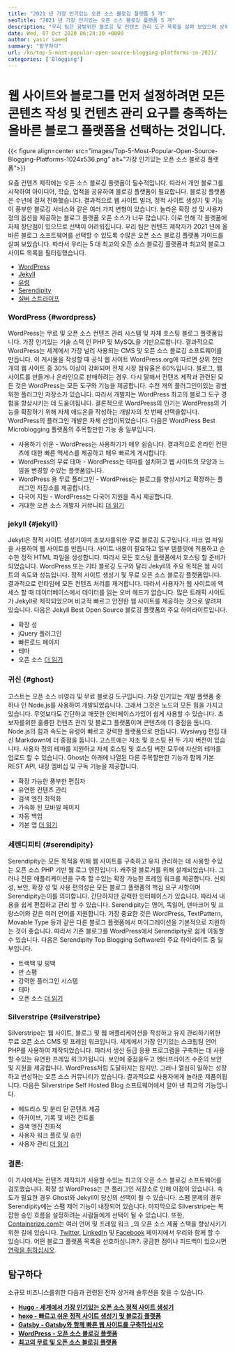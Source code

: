 ```yaml
---
title: "2021 년 가장 인기있는 오픈 소스 블로깅 플랫폼 5 개" 
seoTitle: "2021 년 가장 인기있는 오픈 소스 블로깅 플랫폼 5 개" 
description: "우리 팀은 광범위한 블로깅 및 컨텐츠 관리 도구 목록을 살펴 보았으며 상위 5 개 오픈 소스 블로그 플랫폼이 짧게 나열되어 있습니다." 
date: Wed, 07 Oct 2020 06:24:30 +0000
author: yasir saeed
summary: "탐구하다" 
url: /ko/top-5-most-popular-open-source-blogging-platforms-in-2021/
categories: ['Blogging']
---
```


# 웹 사이트와 블로그를 먼저 설정하려면 모든 콘텐츠 작성 및 컨텐츠 관리 요구를 충족하는 올바른 블로그 플랫폼을 선택하는 것입니다.

{{< figure align=center src="images/Top-5-Most-Popular-Open-Source-Blogging-Platforms-1024x536.png" alt="가장 인기있는 오픈 소스 블로깅 플랫폼">}}

요즘 컨텐츠 제작에는 오픈 소스 블로깅 플랫폼이 필수적입니다. 따라서 개인 블로그를 시작하여 아이디어, 학습, 업적을 공유하여 블로깅 플랫폼이 필요합니다. 블로깅 플랫폼은 수년에 걸쳐 진화했습니다. 결과적으로 웹 사이트 빌더, 정적 사이트 생성기 및 기능이 풍부한 블로깅 서비스와 같은 여러 가지 변형이 있습니다.
놀라운 확장 성 및 사용자 정의 옵션을 제공하는 블로그 플랫폼 오픈 소스가 너무 많습니다. 이로 인해 각 플랫폼에 자체 장단점이 있으므로 선택이 어려워집니다. 우리 팀은 컨텐츠 제작자가 2021 년에 올바른 블로그 소프트웨어를 선택할 수 있도록 수많은 오픈 소스 블로깅 플랫폼 가이드를 살펴 보았습니다. 따라서 우리는 5 대 최고의 오픈 소스 블로깅 플랫폼과 최고의 블로그 사이트 목록을 필터링했습니다.
  * [WordPress][1]
  * [Jekyll][2]
  * [유령][3]
  * [Serendipity][4]
  * [실버 스트라이프][5]


###  **WordPress**  {#wordpress}

WordPress는 무료 및 오픈 소스 컨텐츠 관리 시스템 및 자체 호스팅 블로그 플랫폼입니다. 가장 인기있는 기술 스택 인 PHP 및 MySQL을 기반으로합니다. 결과적으로 WordPress는 세계에서 가장 널리 사용되는 CMS 및 오픈 소스 블로깅 소프트웨어를 만듭니다. 이 게시물을 작성할 때 공식 웹 사이트 WordPress.org에 따르면 상위 천만 개의 웹 사이트 중 30% 이상이 강화되며 전체 시장 점유율은 60%입니다.
블로그, 웹 사이트를 만들거나 온라인으로 판매하려는 경우. 다시 말해서 컨텐츠 제작과 관련된 모든 것은 WordPress는 모든 도구와 기능을 제공합니다. 수천 개의 플러그인이있는 광범위한 플러그인 저장소가 있습니다. 따라서 개발자는 WordPress 최고의 블로그 도구 경험을 향상시키는 데 도움이됩니다.
결론적으로 WordPress의 인기는 WordPress의 기능을 확장하기 위해 자체 애드온을 작성하는 개발자의 첫 번째 선택을합니다. WordPress의 플러그인 개발은 자체 산업이되었습니다.
다음은 WordPress Best Microblogging 플랫폼의 주목할만한 기능 중 일부입니다.
  * 사용하기 쉬운 - WordPress는 사용하기가 매우 쉽습니다. 결과적으로 온라인 컨텐츠에 대한 빠른 액세스를 제공하고 매우 빠르게 게시합니다.
  * WordPress의 무료 테마 - WordPress는 테마를 설치하고 웹 사이트의 모양과 느낌을 변경할 수있는 플랫폼입니다.
  * WordPress 용 무료 플러그인 - WordPress는 블로그를 향상시키고 확장하는 플러그인 저장소를 제공합니다.
  * 다국어 지원 - WordPress는 다국어 지원을 즉시 제공합니다.
  * 거대한 오픈 소스 개발자 커뮤니티
    [더 읽기][6]


###  **jekyll**  {#jekyll}

Jekyll은 정적 사이트 생성기이며 초보자를위한 무료 블로깅 도구입니다. 마크 업 파일을 사용하여 웹 사이트를 만듭니다. 사이트 내용이 필요하고 일부 템플릿에 적용하고 순수한 정적 HTML 파일을 생성합니다. 따라서 모든 호스팅 플랫폼에서 호스팅 할 준비가되었습니다.
WordPress 또는 기타 블로깅 도구와 달리 Jekyll의 주요 목적은 웹 사이트의 속도와 성능입니다. 정적 사이트 생성기 및 무료 오픈 소스 블로깅 플랫폼입니다. 결과적으로 런타임에 모든 컨텐츠 처리를 제거합니다. 따라서 사용자가 웹 사이트에 액세스 할 때 데이터베이스에서 데이터를 읽는 오버 헤드가 없습니다. 많은 트래픽 사이트가 Jekyll로 제작되었으며 비교적 빠르고 안전한 웹 사이트를 제공하는 것으로 알려져 있습니다.
다음은 Jekyll Best Open Source 블로깅 플랫폼의 주요 하이라이트입니다.
  * 확장 성
  * jQuery 플러그인
  * 빠른로드 페이지
  * 테마
  * 오픈 소스
    [더 읽기][7]


###  **귀신**  {#ghost}

고스트는 오픈 소스 비영리 및 무료 블로깅 도구입니다. 가장 인기있는 개발 플랫폼 중 하나 인 Node.js를 사용하여 개발되었습니다. 그래서 그것은 노드의 모든 힘을 가지고 있습니다. 무엇보다도 간단하고 깨끗한 인터페이스가있어 쉽게 사용할 수 있습니다. 초보자를위한 훌륭한 컨텐츠 관리 및 블로그 플랫폼이며 콘텐츠에 더 중점을 둡니다.
Node.js의 힘과 속도는 유령이 빠르고 강력한 플랫폼으로 만듭니다. Wysiwyg 편집 대신 Markdown에 더 중점을 둡니다. 고스트에는 자조 및 호스팅 된 두 가지 버전이 있습니다. 사용자 정의 테마를 지원하고 자체 호스팅 및 호스팅 버전 모두에 자신의 테마를 업로드 할 수 있습니다.
Ghost는 아래에 나열된 다른 주목할만한 기능과 함께 기본 REST API, 내장 멤버십 및 구독 기능을 제공합니다.
  * 확장 가능한 풍부한 편집자
  * 유연한 컨텐츠 관리
  * 검색 엔진 최적화
  * 가속화 된 모바일 페이지
  * 자동 백업
  * 기본 앱
    [더 읽기][8]


###  **세렌디피티**  {#serendipity}

Serendipity는 모든 목적을 위해 웹 사이트를 구축하고 유지 관리하는 데 사용할 수있는 오픈 소스 PHP 기반 웹 로그 엔진입니다. 캐주얼 블로거를 위해 설계되었습니다. 그러나 전문 애플리케이션을 구축 할 수있는 확장 가능한 프레임 워크를 제공합니다.
신뢰성, 보안, 확장 성 및 사용 편의성은 모든 블로그 플랫폼의 핵심 요구 사항이며 Serendipity는이를 의미합니다. 간단하지만 강력한 인터페이스가 있습니다. 따라서 내용을 쉽게 편집하고 관리 할 수 ​​있습니다.
Serendipity는 영어, 독일어, 덴마크어 및 프랑스어와 같은 여러 언어를 지원합니다. 가장 중요한 것은 WordPress, TextPattern, Movable Type 등과 같은 다른 블로그 플랫폼에서 마이그레이션을 기본적으로 지원하는 것이 좋습니다. 따라서 기존 블로그를 WordPress에서 Serendipity로 쉽게 이동할 수 있습니다.
다음은 Serendipity Top Blogging Software의 주요 하이라이트 중 일부입니다.
  * 트랙백 및 핑백
  * 반 스팸
  * 강력한 플러그인 시스템
  * 테마
  * 오픈 소스
    [더 읽기][9]


###  **Silverstripe**  {#silverstripe}

Silverstripe는 웹 사이트, 블로그 및 웹 애플리케이션을 작성하고 유지 관리하기위한 무료 오픈 소스 CMS 및 프레임 워크입니다. 세계에서 가장 인기있는 스크립팅 언어 PHP를 사용하여 제작되었습니다. 따라서 생산 등급 응용 프로그램을 구축하는 데 사용할 수있는 유연한 프레임 워크가됩니다.
보안에 중점을두고 엔터프라이즈 수준의 보안 및 지원을 제공합니다. WordPress처럼 도달하지는 않지만. 그러나 열심히 일하는 성장하고 번성하는 오픈 소스 커뮤니티가 있습니다. 결과적으로 사용자에게 놀라운 제품이됩니다.
다음은 Silverstripe Self Hosted Blog 소프트웨어에서 알아 낸 최고의 기능입니다.
  * 헤드리스 및 분리 된 콘텐츠 제공
  * 아카이브, 기록 및 버전 컨트롤
  * 검색 엔진 친화적
  * 사용자 워크 플로 및 승인
  * 사용자 관리
    [더 읽기][10]

### 결론:
이 기사에서는 컨텐츠 제작자가 사용할 수있는 최고의 오픈 소스 블로깅 소프트웨어를 검토했습니다. 확장 성 WordPress는 큰 플러그인 저장소로 인해 이점이 있습니다. 속도가 필요한 경우 Ghost와 Jekyll이 당신의 선택이 될 수 있습니다. 스팸 문제의 경우 Serendipity에는 스팸 제어 기능이 내장되어 있습니다. 마지막으로 Silverstripe는 복잡한 승인 흐름을 설정하려는 사람들에게 선택이 될 수 있습니다.
또한, [Containerize.com][11]는 여러 언어 및 프레임 워크 _의 오픈 소스 제품 스택을 향상시키기위한 길에 있습니다. [Twitter][12], [LinkedIn][13] 및 [Facebook][14] 페이지에서 우리와 함께 할 수 있습니다. 어떤 블로그 플랫폼 목록을 선호하십니까?. 궁금한 점이나 피드백이 있으시면 [연락을 취하십시오][15].

## 탐구하다
소규모 비즈니스를위한 다음과 관련된 전자 상거래 솔루션을 찾을 수 있습니다.
* [  **Hugo - 세계에서 가장 인기있는 오픈 소스 정적 사이트 생성기**  ][16]
* [  **hexo - 빠르고 쉬운 정적 사이트 생성기 및 블로깅 플랫폼**  ][17]
* [  **Gatsby - Gatsby와 함께 빠른 웹 사이트를 구축하십시오**  ][18]
*  **[WordPress - 오픈 소스 블로깅 플랫폼][19]**  
*  **[최고의 무료 및 오픈 소스 블로깅 플랫폼][20]**  



 [1]: #wordpress
 [2]: #jekyll
 [3]: #ghost
 [4]: #serendipity
 [5]: #silverstripe
 [6]: https://products.containerize.com/blogging/wordpress
 [7]: https://products.containerize.com/blogging/jekyll
 [8]: https://products.containerize.com/blogging/ghost
 [9]: https://products.containerize.com/blogging/serendipity
 [10]: https://products.containerize.com/blogging/silverstripe
 [11]: https://www.containerize.com/
 [12]: https://twitter.com/containerize_co
 [13]: https://www.linkedin.com/company/containerize/
 [14]: http://facebook.com/containerize
 [15]: mailto:yasir.saeed@aspose.com
 [16]: https://products.containerize.com/blogging/hugo/
 [17]: https://products.containerize.com/blogging/hexo/
 [18]: https://products.containerize.com/blogging/gatsby/
 [19]: https://products.containerize.com/blogging/wordpress/
 [20]: https://products.containerize.com/blogging/

